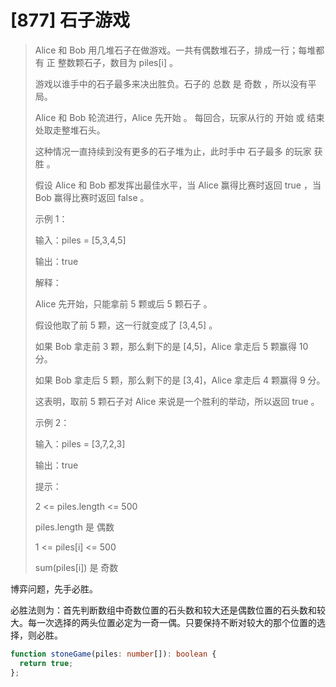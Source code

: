 # [877] 石子游戏

> Alice 和 Bob 用几堆石子在做游戏。一共有偶数堆石子，排成一行；每堆都有 正 整数颗石子，数目为 piles[i] 。
>
> 游戏以谁手中的石子最多来决出胜负。石子的 总数 是 奇数 ，所以没有平局。
>
> Alice 和 Bob 轮流进行，Alice 先开始 。 每回合，玩家从行的 开始 或 结束 处取走整堆石头。
>
> 这种情况一直持续到没有更多的石子堆为止，此时手中 石子最多 的玩家 获胜 。
>
> 假设 Alice 和 Bob 都发挥出最佳水平，当 Alice 赢得比赛时返回 true ，当 Bob 赢得比赛时返回 false 。
>
> 示例 1：
>
> 输入：piles = [5,3,4,5]
>
> 输出：true
>
> 解释：
>
> Alice 先开始，只能拿前 5 颗或后 5 颗石子 。
>
> 假设他取了前 5 颗，这一行就变成了 [3,4,5] 。
>
> 如果 Bob 拿走前 3 颗，那么剩下的是 [4,5]，Alice 拿走后 5 颗赢得 10 分。
>
> 如果 Bob 拿走后 5 颗，那么剩下的是 [3,4]，Alice 拿走后 4 颗赢得 9 分。
>
> 这表明，取前 5 颗石子对 Alice 来说是一个胜利的举动，所以返回 true 。
>
> 示例 2：
>
> 输入：piles = [3,7,2,3]
>
> 输出：true
>
> 提示：
>
> 2 <= piles.length <= 500
>
> piles.length 是 偶数
>
> 1 <= piles[i] <= 500
>
> sum(piles[i]) 是 奇数

博弈问题，先手必胜。

必胜法则为：首先判断数组中奇数位置的石头数和较大还是偶数位置的石头数和较大。每一次选择的两头位置必定为一奇一偶。只要保持不断对较大的那个位置的选择，则必胜。

```ts
function stoneGame(piles: number[]): boolean {
  return true;
};
```
